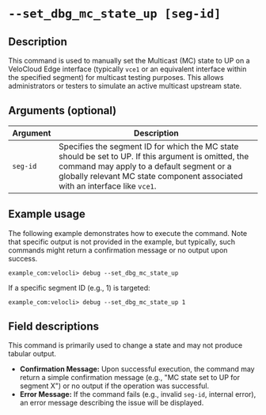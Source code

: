 #	`--set_dbg_mc_state_up [seg-id]`

##	Description
This command is used to manually set the Multicast (MC) state to UP on a VeloCloud Edge interface (typically `vce1` or an equivalent interface within the specified segment) for multicast testing purposes. This allows administrators or testers to simulate an active multicast upstream state.

##  Arguments (optional)
| Argument | Description |
|---|---|
| `seg-id` | Specifies the segment ID for which the MC state should be set to UP. If this argument is omitted, the command may apply to a default segment or a globally relevant MC state component associated with an interface like `vce1`. |

##  Example usage
The following example demonstrates how to execute the command. Note that specific output is not provided in the example, but typically, such commands might return a confirmation message or no output upon success.
```
example_com:velocli> debug --set_dbg_mc_state_up
```
If a specific segment ID (e.g., 1) is targeted:
```
example_com:velocli> debug --set_dbg_mc_state_up 1
```

##  Field descriptions
This command is primarily used to change a state and may not produce tabular output.
*   **Confirmation Message:** Upon successful execution, the command may return a simple confirmation message (e.g., "MC state set to UP for segment X") or no output if the operation was successful.
*   **Error Message:** If the command fails (e.g., invalid `seg-id`, internal error), an error message describing the issue will be displayed.